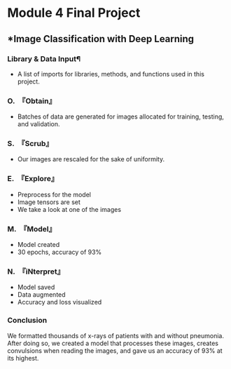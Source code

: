 # Module 4 Final Project
## *Image Classification with Deep Learning


### Library & Data Input¶
* A list of imports for libraries, methods, and functions used in this project.



### O.　『Obtain』
* Batches of data are generated for images allocated for training, testing, and validation.



### S.　『Scrub』
* Our images are rescaled for the sake of uniformity.



### E.　『Explore』 
* Preprocess for the model 
* Image tensors are set
* We take a look at one of the images



### M.　『Model』
* Model created
* 30 epochs, accuracy of 93%



### N.　『iNterpret』
* Model saved
* Data augmented
* Accuracy and loss visualized



### Conclusion
We formatted thousands of x-rays of patients with and without pneumonia. After doing so, we created a model that processes these images, creates convulsions when reading the images, and gave us an accuracy of 93% at its highest.
